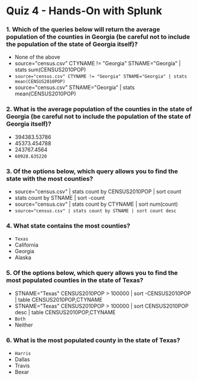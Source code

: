 # Quiz 4  - Hands-On with Splunk

### 1. Which of the queries below will return the average population of the counties in Georgia (be careful not to include the population of the state of Georgia itself)?

- None of the above
- source="census.csv" CTYNAME != "Georgia" STNAME="Georgia" | stats sum(CENSUS2010POP)
- `source="census.csv" CTYNAME != "Georgia" STNAME="Georgia" | stats mean(CENSUS2010POP)`
- source="census.csv" STNAME="Georgia" | stats mean(CENSUS2010POP)

### 2. What is the average population of the counties in the state of Georgia (be careful not to include the population of the state of Georgia itself)?

- 394383.53786
- 45373.454788
- 243767.4564
- `60928.635220`

### 3. Of the options below, which query allows you to find the state with the most counties?

- source="census.csv" | stats count by CENSUS2010POP | sort count
- stats count by STNAME | sort -count
- source="census.csv" | stats count by CTYNAME | sort num(count)
- `source="census.csv" | stats count by STNAME | sort count desc`

### 4. What state contains the most counties?

- `Texas`
- California
- Georgia
- Alaska

### 5. Of the options below, which query allows you to find the most populated counties in the state of Texas?

- STNAME="Texas" CENSUS2010POP > 100000 | sort -CENSUS2010POP | table CENSUS2010POP,CTYNAME
- STNAME="Texas" CENSUS2010POP > 100000 | sort CENSUS2010POP desc | table CENSUS2010POP,CTYNAME
- `Both`
- Neither

### 6. What is the most populated county in the state of Texas?

- `Harris`
- Dallas
- Travis
- Bexar